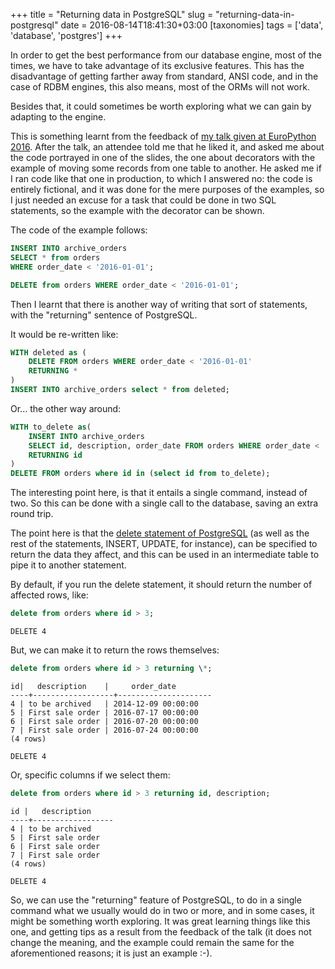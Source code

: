 +++
title = "Returning data in PostgreSQL"
slug = "returning-data-in-postgresql"
date = 2016-08-14T18:41:30+03:00
[taxonomies]
tags = ['data', 'database', 'postgres']
+++

In order to get the best performance from our database engine, most of
the times, we have to take advantage of its exclusive features. This has
the disadvantage of getting farther away from standard, ANSI code, and
in the case of RDBM engines, this also means, most of the ORMs will not
work.

Besides that, it could sometimes be worth exploring what we can gain by
adapting to the engine.

This is something learnt from the feedback of [my talk given at
EuroPython 2016](link://slug/my-talk-europython-2016). After the talk,
an attendee told me that he liked it, and asked me about the code
portrayed in one of the slides, the one about decorators with the
example of moving some records from one table to another. He asked me if
I ran code like that one in production, to which I answered no: the code
is entirely fictional, and it was done for the mere purposes of the
examples, so I just needed an excuse for a task that could be done in
two SQL statements, so the example with the decorator can be shown.

The code of the example follows:

``` SQL
INSERT INTO archive_orders
SELECT * from orders
WHERE order_date < '2016-01-01';

DELETE from orders WHERE order_date < '2016-01-01';
```

Then I learnt that there is another way of writing that sort of
statements, with the \"returning\" sentence of PostgreSQL.

It would be re-written like:

``` SQL
WITH deleted as (
    DELETE FROM orders WHERE order_date < '2016-01-01'
    RETURNING *
)
INSERT INTO archive_orders select * from deleted;
```

Or\... the other way around:

``` SQL
WITH to_delete as(
    INSERT INTO archive_orders
    SELECT id, description, order_date FROM orders WHERE order_date < '2016-01-01'
    RETURNING id
)
DELETE FROM orders where id in (select id from to_delete);
```

The interesting point here, is that it entails a single command, instead
of two. So this can be done with a single call to the database, saving
an extra round trip.

The point here is that the [delete statement of
PostgreSQL](https://www.postgresql.org/docs/9.5/static/sql-delete.html)
(as well as the rest of the statements, INSERT, UPDATE, for instance),
can be specified to return the data they affect, and this can be used in
an intermediate table to pipe it to another statement.

By default, if you run the delete statement, it should return the number
of affected rows, like:

``` SQL
delete from orders where id > 3;
```

``` 
DELETE 4
```

But, we can make it to return the rows themselves:

``` SQL
delete from orders where id > 3 returning \*;
```

``` 
id|   description    |     order_date
----+------------------+---------------------
4 | to be archived   | 2014-12-09 00:00:00
5 | First sale order | 2016-07-17 00:00:00
6 | First sale order | 2016-07-20 00:00:00
7 | First sale order | 2016-07-24 00:00:00
(4 rows)

DELETE 4
```

Or, specific columns if we select them:

``` SQL
delete from orders where id > 3 returning id, description;
```

``` 
id |   description
----+------------------
4 | to be archived
5 | First sale order
6 | First sale order
7 | First sale order
(4 rows)

DELETE 4
```

So, we can use the \"returning\" feature of PostgreSQL, to do in a
single command what we usually would do in two or more, and in some
cases, it might be something worth exploring. It was great learning
things like this one, and getting tips as a result from the feedback of
the talk (it does not change the meaning, and the example could remain
the same for the aforementioned reasons; it is just an example :-).
